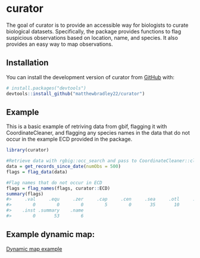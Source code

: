 
<!-- README.md is generated from README.Rmd. Please edit that file -->

# curator

<!-- badges: start -->
<!-- badges: end -->

The goal of curator is to provide an accessible way for biologists to
curate biological datasets. Specifically, the package provides functions
to flag suspicious observations based on location, name, and species. It
also provides an easy way to map observations.

## Installation

You can install the development version of curator from
[GitHub](https://github.com/) with:

``` r
# install.packages("devtools")
devtools::install_github("matthewbradley22/curator")
```

## Example

This is a basic example of retriving data from gbif, flagging it with
CoordinateCleaner, and flagging any species names in the data that do
not occur in the example ECD provided in the package.

``` r
library(curator)

#Retrieve data with rgbig::occ_search and pass to CoordinateCleaner::clean_coordinates
data = get_records_since_date(numObs = 500)
flags = flag_data(data)
```

``` r
#Flag names that do not occur in ECD
flags = flag_names(flags, curator::ECD)
summary(flags)
#>     .val     .equ     .zer     .cap     .cen     .sea     .otl     .gbf 
#>        0        0        0        5        0       35       10        0 
#>    .inst .summary    .name 
#>        0       53        6
```

## Example dynamic map:

<a href="https://matthewbradley22.github.io/curator/curatorExample.html"
target="_blank">Dynamic map example</a>
